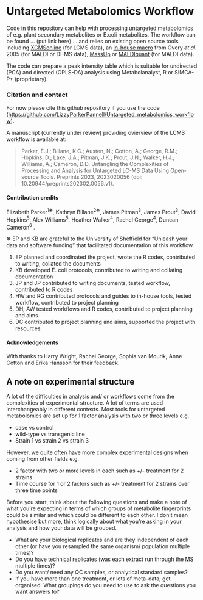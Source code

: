 # Untargeted Metabolomics Workflow

Code in this repository can help with processing untargeted metabolomics of e.g. plant secondary metabolites or E.coli metabolites. The workflow can be found ... (put link here) ... and relies on existing open source tools including [XCMSonline](https://xcmsonline.scripps.edu/landing_page.php?pgcontent=mainPage) (for LCMS data), an [in-house macro]() from Overy *et al.* 2005 (for MALDI or DI-MS data), [MassUp](https://www.sing-group.org/mass-up/quickstart) or [MALDIquant](https://strimmerlab.github.io/software/maldiquant/) (for MALDI data).

The code can prepare a peak intensity table which is suitable for undirected (PCA) and directed (OPLS-DA) analysis using Metabolanalyst, R or SIMCA-P+ (proprietary).

### Citation and contact
For now please cite this github repository if you use the code (https://github.com/LizzyParkerPannell/Untargeted_metabolomics_workflow).

A manuscript (currently under review) providing ovierview of the LCMS workflow is available at:
> Parker, Ε.J.; Billane, K.C.; Austen, N.; Cotton, A.; George, R.M.; Hopkins, D.; Lake, J.A.; Pitman, J.K.; Prout, J.N.; Walker, H.J.; Williams, A.; Cameron, D.D. Untangling the Complexities of Processing and Analysis for Untargeted LC-MS Data Using Open-source Tools. Preprints 2023, 2023020056 (doi: 10.20944/preprints202302.0056.v1).

#### Contribution credits

Elizabeth Parker<sup>1❋</sup>, 
Kathryn Billane<sup>2❋</sup>, 
James Pitman<sup>3</sup>,
James Prout<sup>3</sup>,
David Hopkins<sup>5</sup>, 
Alex Williams<sup>5</sup>,
Heather Walker<sup>4</sup>,
Rachel George<sup>4</sup>,
Duncan Cameron<sup>6</sup>
.

❋ EP and KB are grateful to the University of Sheffield for “Unleash your data and software funding” that facilitated documentation of this workflow

1. EP planned and coordinated the project, wrote the R codes, contributed to writing, collated the documents
2. KB developed E. coli protocols, contributed to writing and collating documentation
3. JP and JP contributed to writing documents, tested workflow, contributed to R codes
4. HW and RG contributed protocols and guides to in-house tools, tested workflow, contributed to project planning
5. DH, AW tested workflows and R codes, contributed to project planning and aims
6. DC contributed to project planning and aims, supported the project with resources

#### Acknowledgements

With thanks to Harry Wright, Rachel George, Sophia van Mourik, Anne Cotton and Erika Hansson for their feedback.

## A note on experimental structure

A lot of the difficulties in analysis and/ or workflows come from the complexities of experimental structure. A lot of terms are used interchangeably in different contexts. Most tools for untargeted metabolomics are set up for 1 factor analysis with two or three levels e.g. 
- case vs control
- wild-type vs transgenic line
- Strain 1 vs strain 2 vs strain 3
    
However, we quite often have more complex experimental designs when coming from other fields e.g.
- 2 factor with two or more levels in each such as +/- treatment for 2 strains
- Time course for 1 or 2 factors such as +/- treatment for 2 strains over three time points
    
Before you start, think about the following questions and make a note of what you’re expecting in terms of which groups of metabolite fingerprints could be similar and which could be different to each other. I don’t mean hypothesise but more, think logically about what you’re asking in your analysis and how your data will be grouped.

- What are your biological replicates and are they independent of each other (or have you resampled the same organism/ population multiple times)?
- Do you have technical replicates (was each extract run through the MS multiple times)?
- Do you want/ need any QC samples, or analytical standard samples?
- If you have more than one treatment, or lots of meta-data, get organised. What groupings do you need to use to ask the questions you want answers to?
